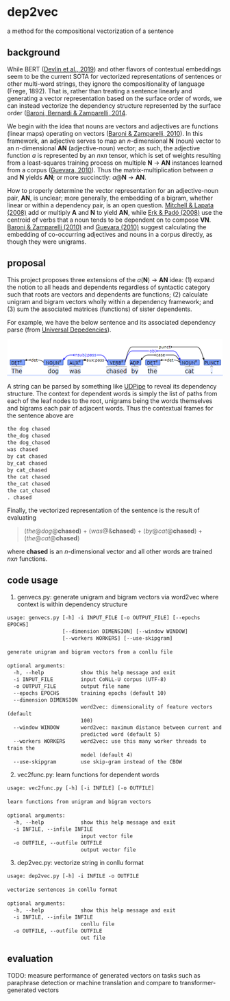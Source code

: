 # dep2vec

a method for the compositional vectorization of a sentence

## background
While BERT ([Devlin et al., 2019](https://www.aclweb.org/anthology/N19-1423/)) and other flavors of contextual embeddings seem to be the current SOTA for vectorized representations of sentences or other multi-word strings, they ignore the compositionality of language (Frege, 1892). That is, rather than treating a sentence linearly and generating a vector representation based on the surface order of words, we can instead vectorize the dependency structure represented by the surface order ([Baroni, Bernardi & Zamparelli, 2014](https://www.aclweb.org/anthology/2014.lilt-9.5.pdf). 

We begin with the idea that nouns are vectors and adjectives are functions (linear maps) operating on vectors ([Baroni & Zamparelli, 2010](https://www.aclweb.org/anthology/D10-1115/)). In this framework, an adjective serves to map an *n*-dimensional **N** (noun) vector to an *n*-dimensional **AN** (adjective-noun) vector; as such, the adjective function *a* is represented by an *n*x*n* tensor, which is set of weights resulting from a least-squares training process on multiple **N** → **AN** instances learned from a corpus ([Guevara, 2010](https://www.aclweb.org/anthology/W10-2805)). Thus the matrix-multiplication between *a* and **N** yields **AN**; or more succinctly: *a*@**N** → **AN**.

How to properly determine the vector representation for an adjective-noun pair, **AN**, is unclear; more generally, the embedding of a bigram, whether linear or within a dependency pair, is an open question. [Mitchell & Lapata (2008)](https://www.aclweb.org/anthology/P08-1028/) add or multiply **A** and **N** to yield **AN**, while [Erk & Padó (2008)](https://www.aclweb.org/anthology/D08-1094/) use the centroid of verbs that a noun tends to be dependent on to compose **VN**. [Baroni & Zamparelli (2010)](https://www.aclweb.org/anthology/D10-1115/) and [Guevara (2010)](https://www.aclweb.org/anthology/W10-2805) suggest calculating the embedding of co-occurring adjectives and nouns in a corpus directly, as though they were unigrams.

## proposal
This project proposes three extensions of the *a*(**N**) → **AN** idea: (1) expand the notion to all heads and dependents regardless of syntactic category such that roots are vectors and dependents are functions; (2) calculate unigram and bigram vectors wholly within a dependency framework; and (3) sum the associated matrices (functions) of sister dependents.

For example, we have the below sentence and its associated dependency parse (from [Universal Depedencies](https://universaldependencies.org/introduction.html)).

![Image of dependency graph](https://github.com/wmdyer/dep2vec/blob/main/img/ud.png)

A string can be parsed by something like [UDPipe](https://github.com/ufal/udpipe) to reveal its dependency structure. The context for dependent words is simply the list of paths from each of the leaf nodes to the root, unigrams being the words themselves and bigrams each pair of adjacent words. Thus the contextual frames for the sentence above are

```
the dog chased
the_dog chased
the dog_chased
was chased
by cat chased
by_cat chased
by cat_chased
the cat chased
the_cat chased
the cat_chased
. chased
```

Finally, the vectorized representation of the sentence is the result of evaluating 

> (*the*@*dog*@**chased**) + (*was*@&**chased**) + (*by*@*cat*@**chased**) + (*the*@*cat*@**chased**)

where **chased** is an *n*-dimensional vector and all other words are trained *n*x*n* functions.

## code usage

1. genvecs.py: generate unigram and bigram vectors via word2vec where context is within dependency structure
```
usage: genvecs.py [-h] -i INPUT_FILE [-o OUTPUT_FILE] [--epochs EPOCHS]
                  [--dimension DIMENSION] [--window WINDOW]
                  [--workers WORKERS] [--use-skipgram]

generate unigram and bigram vectors from a conllu file

optional arguments:
  -h, --help            show this help message and exit
  -i INPUT_FILE         input CoNLL-U corpus (UTF-8)
  -o OUTPUT_FILE        output file name
  --epochs EPOCHS       training epochs (default 10)
  --dimension DIMENSION
                        word2vec: dimensionality of feature vectors (default
                        100)
  --window WINDOW       word2vec: maximum distance between current and
                        predicted word (default 5)
  --workers WORKERS     word2vec: use this many worker threads to train the
                        model (default 4)
  --use-skipgram        use skip-gram instead of the CBOW
```

2. vec2func.py: learn functions for dependent words
```
usage: vec2func.py [-h] [-i INFILE] [-o OUTFILE]

learn functions from unigram and bigram vectors

optional arguments:
  -h, --help            show this help message and exit
  -i INFILE, --infile INFILE
                        input vector file
  -o OUTFILE, --outfile OUTFILE
                        output vector file
```

3. dep2vec.py: vectorize string in conllu format
```
usage: dep2vec.py [-h] -i INFILE -o OUTFILE

vectorize sentences in conllu format

optional arguments:
  -h, --help            show this help message and exit
  -i INFILE, --infile INFILE
                        conllu file
  -o OUTFILE, --outfile OUTFILE
                        out file
```

## evaluation
TODO: measure performance of generated vectors on tasks such as paraphrase detection or machine translation and compare to transformer-generated vectors
